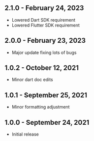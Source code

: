 ## 2.1.0 - February 24, 2023
- Lowered Dart SDK requirement
- Lowered Flutter SDK requirement

## 2.0.0 - February 23, 2023
- Major update fixing lots of bugs

## 1.0.2 - October 12, 2021
- Minor dart doc edits

## 1.0.1 - September 25, 2021
- Minor formatting adjustment

## 1.0.0 - September 24, 2021
- Initial release